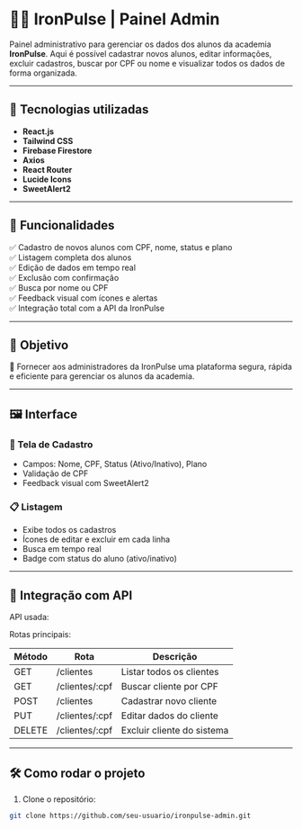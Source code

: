 # 🧑‍💻 IronPulse | Painel Admin

Painel administrativo para gerenciar os dados dos alunos da academia **IronPulse**. Aqui é possível cadastrar novos alunos, editar informações, excluir cadastros, buscar por CPF ou nome e visualizar todos os dados de forma organizada.

---

## 🚀 Tecnologias utilizadas

- **React.js**
- **Tailwind CSS**
- **Firebase Firestore**
- **Axios**
- **React Router**
- **Lucide Icons**
- **SweetAlert2**

---

## 📲 Funcionalidades

✅ Cadastro de novos alunos com CPF, nome, status e plano  
✅ Listagem completa dos alunos  
✅ Edição de dados em tempo real  
✅ Exclusão com confirmação  
✅ Busca por nome ou CPF  
✅ Feedback visual com ícones e alertas  
✅ Integração total com a API da IronPulse

---

## 🎯 Objetivo

📌 Fornecer aos administradores da IronPulse uma plataforma segura, rápida e eficiente para gerenciar os alunos da academia.

---

## 🖼️ Interface

### 🧾 Tela de Cadastro
- Campos: Nome, CPF, Status (Ativo/Inativo), Plano
- Validação de CPF
- Feedback visual com SweetAlert2

### 📋 Listagem
- Exibe todos os cadastros
- Ícones de editar e excluir em cada linha
- Busca em tempo real
- Badge com status do aluno (ativo/inativo)

---

## 🔌 Integração com API

API usada:


Rotas principais:

| Método | Rota              | Descrição                  |
|--------|-------------------|----------------------------|
| GET    | /clientes         | Listar todos os clientes   |
| GET    | /clientes/:cpf    | Buscar cliente por CPF     |
| POST   | /clientes         | Cadastrar novo cliente     |
| PUT    | /clientes/:cpf    | Editar dados do cliente    |
| DELETE | /clientes/:cpf    | Excluir cliente do sistema |

---

## 🛠️ Como rodar o projeto

1. Clone o repositório:

```bash
git clone https://github.com/seu-usuario/ironpulse-admin.git
